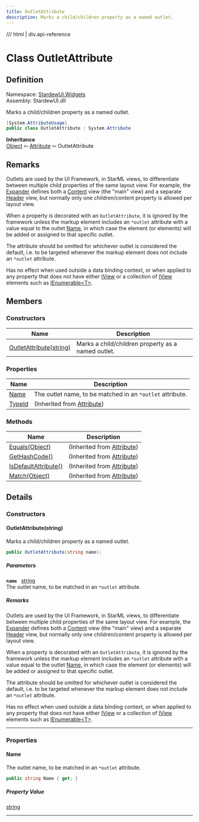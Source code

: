 ```yaml
---
title: OutletAttribute
description: Marks a child/children property as a named outlet.
---
```


<link rel="stylesheet" href="/StardewUI/stylesheets/reference.css" />

/// html | div.api-reference

# Class OutletAttribute

## Definition

<div class="api-definition" markdown>

Namespace: [StardewUI.Widgets](index.md)  
Assembly: StardewUI.dll  

</div>

Marks a child/children property as a named outlet.

```cs
[System.AttributeUsage]
public class OutletAttribute : System.Attribute
```

**Inheritance**  
[Object](https://learn.microsoft.com/en-us/dotnet/api/system.object) ⇦ [Attribute](https://learn.microsoft.com/en-us/dotnet/api/system.attribute) ⇦ OutletAttribute

## Remarks

Outlets are used by the UI Framework, in StarML views, to differentiate between multiple child properties of the same layout view. For example, the [Expander](expander.md) defines both a [Content](expander.md#content) view (the "main" view) and a separate [Header](expander.md#header) view, but normally only one children/content property is allowed per layout view. 

 When a property is decorated with an `OutletAttribute`, it is ignored by the framework unless the markup element includes an `*outlet` attribute with a value equal to the outlet [Name](outletattribute.md#name), in which case the element (or elements) will be added or assigned to that specific outlet. 

 The attribute should be omitted for whichever outlet is considered the default, i.e. to be targeted whenever the markup element does not include an `*outlet` attribute. 

 Has no effect when used outside a data binding context, or when applied to any property that does not have either [IView](../iview.md) or a collection of [IView](../iview.md) elements such as [IEnumerable&lt;T&gt;](https://learn.microsoft.com/en-us/dotnet/api/system.collections.generic.ienumerable-1).

## Members

### Constructors

 | Name | Description |
| --- | --- |
| [OutletAttribute(string)](#outletattributestring) | Marks a child/children property as a named outlet. | 

### Properties

 | Name | Description |
| --- | --- |
| [Name](#name) | The outlet name, to be matched in an `*outlet` attribute. | 
| [TypeId](https://learn.microsoft.com/en-us/dotnet/api/system.attribute.typeid) | <span class="muted" markdown>(Inherited from [Attribute](https://learn.microsoft.com/en-us/dotnet/api/system.attribute))</span> | 

### Methods

 | Name | Description |
| --- | --- |
| [Equals(Object)](https://learn.microsoft.com/en-us/dotnet/api/system.attribute.equals) | <span class="muted" markdown>(Inherited from [Attribute](https://learn.microsoft.com/en-us/dotnet/api/system.attribute))</span> | 
| [GetHashCode()](https://learn.microsoft.com/en-us/dotnet/api/system.attribute.gethashcode) | <span class="muted" markdown>(Inherited from [Attribute](https://learn.microsoft.com/en-us/dotnet/api/system.attribute))</span> | 
| [IsDefaultAttribute()](https://learn.microsoft.com/en-us/dotnet/api/system.attribute.isdefaultattribute) | <span class="muted" markdown>(Inherited from [Attribute](https://learn.microsoft.com/en-us/dotnet/api/system.attribute))</span> | 
| [Match(Object)](https://learn.microsoft.com/en-us/dotnet/api/system.attribute.match) | <span class="muted" markdown>(Inherited from [Attribute](https://learn.microsoft.com/en-us/dotnet/api/system.attribute))</span> | 

## Details

### Constructors

#### OutletAttribute(string)

Marks a child/children property as a named outlet.

```cs
public OutletAttribute(string name);
```

##### Parameters

**`name`** &nbsp; [string](https://learn.microsoft.com/en-us/dotnet/api/system.string)  
The outlet name, to be matched in an `*outlet` attribute.

##### Remarks

Outlets are used by the UI Framework, in StarML views, to differentiate between multiple child properties of the same layout view. For example, the [Expander](expander.md) defines both a [Content](expander.md#content) view (the "main" view) and a separate [Header](expander.md#header) view, but normally only one children/content property is allowed per layout view. 

 When a property is decorated with an `OutletAttribute`, it is ignored by the framework unless the markup element includes an `*outlet` attribute with a value equal to the outlet [Name](outletattribute.md#name), in which case the element (or elements) will be added or assigned to that specific outlet. 

 The attribute should be omitted for whichever outlet is considered the default, i.e. to be targeted whenever the markup element does not include an `*outlet` attribute. 

 Has no effect when used outside a data binding context, or when applied to any property that does not have either [IView](../iview.md) or a collection of [IView](../iview.md) elements such as [IEnumerable&lt;T&gt;](https://learn.microsoft.com/en-us/dotnet/api/system.collections.generic.ienumerable-1).

-----

### Properties

#### Name

The outlet name, to be matched in an `*outlet` attribute.

```cs
public string Name { get; }
```

##### Property Value

[string](https://learn.microsoft.com/en-us/dotnet/api/system.string)

-----

